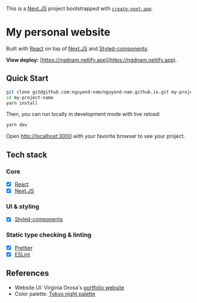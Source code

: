 This is a [Next.JS](https://nextjs.org/) project bootstrapped with [`create-next-app`](https://github.com/vercel/next.js/tree/canary/packages/create-next-app).

# My personal website

Built with [React](https://reactjs.org/) on top of [Next.JS](https://nextjs.org/) and [Styled-components](https://styled-components.com/).

**View deploy:** [https://ngdnam.netlify.app](https://ngdnam.netlify.app).

## Quick Start

```bash
git clone git@github.com:nguyend-nam/nguyend-nam.github.io.git my-project-name
cd my-project-name
yarn install
```

Then, you can run locally in development mode with live reload:

```bash
yarn dev
```

Open [http://localhost:3000](http://localhost:3000) with your favorite browser
to see your project.

## Tech stack

### Core

- [x] [React](https://reactjs.org/)
- [x] [Next.JS](https://nextjs.org/)

### UI & styling

- [x] [Styled-components](https://styled-components.com/)

### Static type checking & linting

- [x] [Prettier](https://prettier.io/)
- [x] [ESLint](http://eslint.org/)

## References

- Website UI: Virginia Orosa's [portfolio website](https://www.virginiaorosa.com/)
- Color palette: [Tokyo night palette](https://www.color-hex.com/color-palette/91636)
